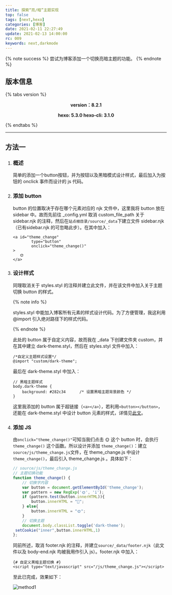 ```yaml
---
title: 探索“亮/暗”主题实现
top: false
tags: [next,hexo]
categories: [博客]
date: 2021-02-11 22:27:49
update: 2021-02-13 14:00:00
rc: 009
keywords: next,darkmode
---
```


{% note success %}
尝试为博客添加一个切换亮暗主题的功能。
{% endnote %}

<!--more-->

## 版本信息

{% tabs version %}
<!-- tab Next -->

<strong><div align="center">version：8.2.1</div></strong>

<!-- endtab -->

<!-- tab Hexo-->
<strong><div align="center">hexo: 5.3.0
hexo-cli: 3.1.0</div></strong>
<!-- endtab -->

{% endtabs %}

---

## 方法一

1. ### 概述
	简单的添加一个button按钮，并为按钮以及黑暗模式设计样式，最后加入为按钮的 onclick 事件而设计的 js 代码。
	
2. ### 添加 button
	button 的位置取决于存在哪个元素对应的 njk 文件中，这里我将 button 放在 sidebar 中。故而先前往 _config.yml 取消 custom_file_path 关于 sidebar.njk 的注释，然后在`站点根目录/source/_data`下建立文件 sidebar.njk（已有sidebar.njk 的可忽略此步）。在其中加入：

   ```
   <a id="theme_change"
           type="button"
           onclick="theme_change()"
   >
      🌞
   </a>
   ```

3. ### 设计样式

   同理取消关于 styles.styl 的注释并建立此文件，并在该文件中加入关于主题切换 button 的样式。

   {% note info %}

   styles.styl 中能加入博客所有元素的样式设计代码。为了方便管理，我这利用 @import 引入绝对路径下的样式代码。

   {% endnote %}

   此处的 button 属于自定义内容，故而我在 _data 下创建文件夹 custom，并在其中建立 dark-theme.styl，然后在 styles.styl 文件中加入：

   ```stylus
   /*自定义主题样式设置*/
   @import "custom/dark-theme";
   ```

   最后在 dark-theme.styl 中加入：

   ```stylus
   // 黑暗主题样式
   body.dark-theme {
       background: #282c34		/* 设置黑暗主题背景颜色 */
   }
   ```

   这里我添加的 button 属于超链接（`<a></a>`），若利用`<button></button>`，还能在 dark-theme.styl 中设计 button 元素的样式，详情见[此文](http://pygo2.top/articles/41680/)。
   
4. ### 添加 JS

   由`onclick="theme_change()"`可知当我们点击 🌞 这个 button 时，会执行`theme_change()` 这个函数。所以设计并添加 `theme_change()`：建立`source/js/theme_change.js`文件，在 theme_change.js 中设计`theme_change()`，最后引入 theme_change.js 。具体如下：

   ```javascript
   // source/js/theme_change.js
   // 主题切换功能
   function theme_change() {
       // 切换字内容
       var button = document.getElementById('theme_change');
       var pattern = new RegExp('🌞', 'i');
       if (pattern.test(button.innerHTML)){
           button.innerHTML = "🌙";
       } else{
           button.innerHTML = "🌞";
       }	
       // 切换主题
       document.body.classList.toggle('dark-theme');
   	setCookie("inner",button.innerHTML,1)
   };
   ```

   同前所述，取消 footer.njk 的注释，并建立`source/_data/footer.njk`（此文件以及 body-end.njk 均被我用作引入 js）。footer.njk 中加入：

   ```nginx
   {# 自定义黑暗主题切换 #}
   <script type="text/javascript" src="/js/theme_change.js"></script>
   ```

   至此已完成，效果如下：

   <img alt="method1" class="gifplayer" src="./method1.png" >

